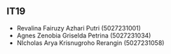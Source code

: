 ## IT19

- Revalina Fairuzy Azhari Putri (5027231001)
- Agnes Zenobia Griselda Petrina (5027231034)
- NIcholas Arya Krisnugroho Rerangin (5027231058)
